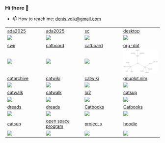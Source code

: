 ### Hi there 👋

- 📫 How to reach me: denis.volk@gmail.com

<table>
  <tr>
    <td width=25%><a href="https://github.com/dvolk/ada2025">ada2025</a></td>
    <td width=25%><a href="https://github.com/dvolk/ada2025">ada2025</a></td>
    <td width=25%><a href="https://github.com/dvolk/sc">sc</a></td>
    <td width=25%><a href="https://github.com/dvolk/desktop">desktop</a></td>
  </tr>
  <tr>
    <td><img src="https://camo.githubusercontent.com/bf89ef709e136e937e1c7bf050ab07678a03f79ae354eafcc632420ecdce5666/68747470733a2f2f692e706f7374696d672e63632f76383851543837392f6c6f63616c686f73742d353030302d6d616368696e65732d31382e706e67"></td>
    <td><img src="https://camo.githubusercontent.com/4ac8ff8b8756d876bbdc1ca510d88e2bd8172253e12891b13947fc773db39a60/68747470733a2f2f692e706f7374696d672e63632f33384638333047592f6c6f63616c686f73742d353030302d646174612d332e706e67"></td>
    <td><img src="https://camo.githubusercontent.com/c0701d835a19bfacd95caabcf14e6e8d17b2140d943c1976928c2a2d4f95964b/68747470733a2f2f692e696d6775722e636f6d2f6f37715762564e2e706e67"></td>
    <td><img src="https://camo.githubusercontent.com/8b935e4c46155891cd810514ba921d12c5477243ce628e3776f28e8889f3676b/68747470733a2f2f692e696d6775722e636f6d2f6b38526c774f742e706e67"></td>
  </tr>

  <tr>
    <td width=25%><a href="https://github.com/dvolk/swii">swii</a></td>
    <td width=25%><a href="https://github.com/dvolk/catboard">catboard</a></td>
    <td width=25%><a href="https://github.com/dvolk/catboard">catboard</a></td>
    <td width=25%><a href="https://github.com/dvolk/org-dot">org-dot</a></td>
  </tr>
  <tr>
    <td><img src="https://camo.githubusercontent.com/a2215fd7fb2c75db59d7d3165af60336f441747d0bd908410fd4af518a9488f1/68747470733a2f2f692e696d6775722e636f6d2f754d686b4e686f2e706e67"></td>
    <td><img src="https://camo.githubusercontent.com/331ef836b71977f55e90dd79cf8b4e47cf9dee343b05fcaa6cf3eb31a334a9d8/68747470733a2f2f692e696d6775722e636f6d2f4130647a416b5a2e706e67"></td>
    <td><img src="https://camo.githubusercontent.com/ae63c1d0f74004872445991205d8a6413d078b155133a2139f930dee5ffc3b7a/68747470733a2f2f692e696d6775722e636f6d2f614b4c6e4266672e706e67"></td>
    <td><img src="https://raw.githubusercontent.com/dvolk/orgdot/master/stem.txt.png"></td>
  </tr>
  
  <tr>
    <td><a href="https://github.com/dvolk/catarchive">catarchive</a></td>
    <td><a href="https://github.com/dvolk/catwiki">catwiki</a></td>
    <td><a href="https://github.com/dvolk/catwiki">catwiki</a></td>
    <td><a href="https://github.com/dvolk/gnuplot.nim">gnuplot.nim</a></td>
  </tr>
  <tr>
    <td><img src="https://camo.githubusercontent.com/1bc180f078b2a9eb4718f0c6ca3bb31897f26b9e386c2ea49ecae63180f9c7c3/68747470733a2f2f692e696d6775722e636f6d2f37634c36574d562e706e67"></td>
    <td><img src="https://camo.githubusercontent.com/6873ee1ca4bb8552d465a6a2c22b14c41bf9c1c1fe66b213dd7477e10e711a8e/68747470733a2f2f692e696d6775722e636f6d2f475837455037772e706e67"></td>
    <td><img src="https://camo.githubusercontent.com/20c685161a638af70f2bff90b318c3eb88cbdc2d4386228926b86f561a3a2f56/68747470733a2f2f692e696d6775722e636f6d2f7546786f7878452e706e67"></td>
    <td><img src="https://camo.githubusercontent.com/c21acc698a7cee836c6234ea9d6c0d637e809bb5367cf3b0441ee46675768a35/68747470733a2f2f692e696d6775722e636f6d2f6d586e6d6a30562e706e67"></td>
  </tr>
  
  <tr>
    <td><a href="https://github.com/dvolk/catwalk">catwalk</a></td>
    <td><a href="https://github.com/dvolk/catwiki">catwalk</a></td>
    <td><a href="https://github.com/dvolk/lo2">lo2</a></td>
    <td><a href="https://github.com/dvolk/catsup">catsup</a></td>
  </tr>
  <tr>
    <td><img src="https://camo.githubusercontent.com/7a1c6302d7dafb8787733edd0c79ff8cd56fa08e2d4d4f335ab194bdc5e2955b/68747470733a2f2f692e696d6775722e636f6d2f6e4364786258422e706e67"></td>
    <td><img src="https://camo.githubusercontent.com/09d8d7184c39175de4496947a034a2e1f0265ccd549f8ab34e435ed99b691a28/68747470733a2f2f692e696d6775722e636f6d2f6857715478656b2e706e67"></td>
    <td><img src="https://camo.githubusercontent.com/14d8c1f5e5a606863dc95e2677942d8e3361600122fa0649a3f94c11a7fd3bc2/68747470733a2f2f692e696d6775722e636f6d2f614834587947412e706e67"></td>
    <td><img src="https://camo.githubusercontent.com/b7c410c20aee2689429b3d6fb2dfd752783aff31f5482efe0c9d488af021809f/68747470733a2f2f692e696d6775722e636f6d2f3345475531626b2e706e67"></td>
  </tr>
  
  <tr>
    <td><a href="https://github.com/dvolk/dreads">dreads</a></td>
    <td><a href="https://github.com/dvolk/dreads">dreads</a></td>
    <td><a href="https://github.com/dvolk/catbooks">Catbooks</a></td>
    <td><a href="https://github.com/dvolk/catbooks">Catbooks</a></td>
  </tr>
  <tr>
    <td><img src="https://camo.githubusercontent.com/38044d3dc95d75618ed366bba670451fc457f8b6649e6341f3c91487564a4569/68747470733a2f2f692e696d6775722e636f6d2f38415a707644432e706e67"></td>
    <td><img src="https://camo.githubusercontent.com/f37db651c656f969cb9b8fbf84ae6f69cef3484391916570893a65885b7ec185/68747470733a2f2f692e696d6775722e636f6d2f7a54504e5561442e706e67"></td>
    <td><img src="https://camo.githubusercontent.com/73433579aae5a7e9c89e45b089527d09e30e3c5f945d41015b7df5e109b28034/68747470733a2f2f692e696d6775722e636f6d2f546e743478366d2e706e67"></td>
    <td><img src="https://camo.githubusercontent.com/37a58ac08f09204d37253378141eadd23bbd00665e3e07342e362ec5f5a89259/68747470733a2f2f692e696d6775722e636f6d2f79374c383655642e706e67"></td>
  </tr>  
  
  <tr>
    <td><a href="https://github.com/dvolk/catsup">catsup</a></td>
    <td><a href="https://github.com/dvolk/openspaceprogram">open space program</a></td>
    <td><a href="https://github.com/dvolk/project_x">project x</a></td>
    <td><a href="https://github.com/dvolk/hoodie">hoodie</a></td>
  </tr>
  <tr>
    <td><img src="https://camo.githubusercontent.com/460e7d676b7814f7699cee97ec0802eabd8b19fc36cbaec41a1b26daeff78edd/68747470733a2f2f692e696d6775722e636f6d2f55595a6f644e772e706e67"></td>
    <td><img src="https://camo.githubusercontent.com/dcae723b3b1ba42333c051fc7662641530e1e89f93dad7004ecbd3e6b13b9fff/68747470733a2f2f692e696d6775722e636f6d2f484d30324764372e706e67"></td>
    <td><img src="https://camo.githubusercontent.com/623e445191dd8644d83df3d1b9b62f77213468b0e8b0271f630332ee7c319f6f/68747470733a2f2f692e696d6775722e636f6d2f50394d59526b516d2e706e67"></td>
    <td><img src="http://i.imgur.com/yVNtv9p.png"></td>
  </tr>
</table>

<!--
**dvolk/dvolk** is a ✨ _special_ ✨ repository because its `README.md` (this file) appears on your GitHub profile.

Here are some ideas to get you started:

- 🔭 I’m currently working on ...
- 🌱 I’m currently learning ...
- 👯 I’m looking to collaborate on ...
- 🤔 I’m looking for help with ...
- 💬 Ask me about ...
- 📫 How to reach me: ...
- 😄 Pronouns: ...
- ⚡ Fun fact: ...
-->
